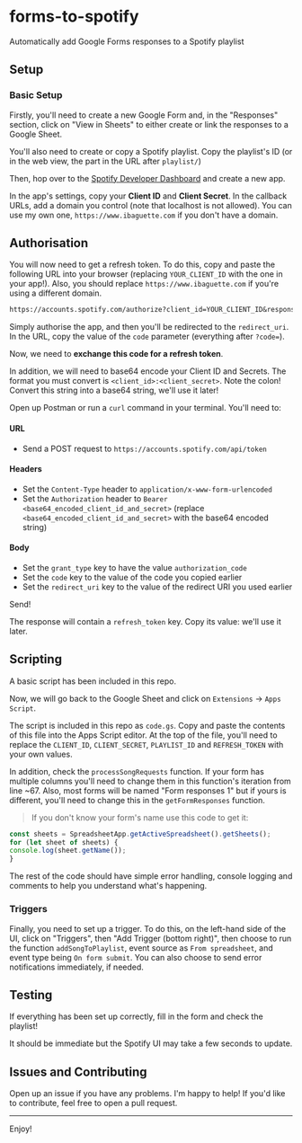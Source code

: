 # forms-to-spotify

Automatically add Google Forms responses to a Spotify playlist

## Setup

### Basic Setup

Firstly, you'll need to create a new Google Form and, in the "Responses" section, click on "View in Sheets" to either create or link the responses to a Google Sheet.

You'll also need to create or copy a Spotify playlist. Copy the playlist's ID (or in the web view, the part in the URL after `playlist/`)

Then, hop over to the [Spotify Developer Dashboard](https://developer.spotify.com/dashboard) and create a new app. 

In the app's settings, copy your **Client ID** and **Client Secret**. In the callback URLs, add a domain you control (note that localhost is not allowed). You can use my own one, `https://www.ibaguette.com` if you don't have a domain.


## Authorisation

You will now need to get a refresh token. To do this, copy and paste the following URL into your browser (replacing `YOUR_CLIENT_ID` with the one in your app!). Also, you should replace `https://www.ibaguette.com` if you're using a different domain. 

```txt
https://accounts.spotify.com/authorize?client_id=YOUR_CLIENT_ID&response_type=code&redirect_uri=https://www.ibaguette.com&scope=playlist-modify-private%20playlist-modify-public
```

Simply authorise the app, and then you'll be redirected to the `redirect_uri`. In the URL, copy the value of the `code` parameter (everything after `?code=`).

Now, we need to **exchange this code for a refresh token**. 

In addition, we will need to base64 encode your Client ID and Secrets. The format you must convert is `<client_id>:<client_secret>`. Note the colon! Convert this string into a base64 string, we'll use it later!

Open up Postman or run a `curl` command in your terminal. You'll need to:

#### URL
- Send a POST request to `https://accounts.spotify.com/api/token`

#### Headers
- Set the `Content-Type` header to `application/x-www-form-urlencoded`
- Set the `Authorization` header to `Bearer <base64_encoded_client_id_and_secret>` (replace `<base64_encoded_client_id_and_secret>` with the base64 encoded string)

#### Body
- Set the `grant_type` key to have the value `authorization_code`
- Set the `code` key to the value of the code you copied earlier
- Set the `redirect_uri` key to the value of the redirect URI you used earlier

Send!

The response will contain a `refresh_token` key. Copy its value: we'll use it later.

## Scripting

A basic script has been included in this repo. 

Now, we will go back to the Google Sheet and click on `Extensions` -> `Apps Script`.

The script is included in this repo as `code.gs`. Copy and paste the contents of this file into the Apps Script editor. At the top of the file, you'll need to replace the `CLIENT_ID`, `CLIENT_SECRET`, `PLAYLIST_ID` and `REFRESH_TOKEN` with your own values.

In addition, check the `processSongRequests` function. If your form has multiple columns you'll need to change them in this function's iteration from line ~67. Also, most forms will be named "Form responses 1" but if yours is different, you'll need to change this in the `getFormResponses` function.

> If you don't know your form's name use this code to get it:

```javascript
const sheets = SpreadsheetApp.getActiveSpreadsheet().getSheets();
for (let sheet of sheets) {
console.log(sheet.getName());
}
```

The rest of the code should have simple error handling, console logging and comments to help you understand what's happening.

### Triggers

Finally, you need to set up a trigger. To do this, on the left-hand side of the UI, click on "Triggers", then "Add Trigger (bottom right)", then choose to run the function `addSongToPlaylist`, event source as `From spreadsheet`, and event type being `On form submit`. You can also choose to send error notifications immediately, if needed.

## Testing
If everything has been set up correctly, fill in the form and check the playlist! 

It should be immediate but the Spotify UI may take a few seconds to update.

## Issues and Contributing
Open up an issue if you have any problems. I'm happy to help! If you'd like to contribute, feel free to open a pull request.

---

Enjoy!
